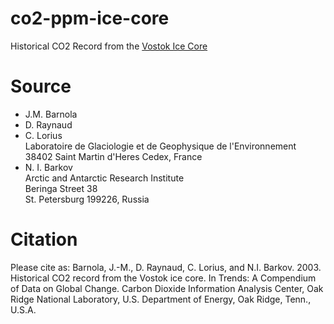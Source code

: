 # co2-ppm-ice-core
Historical CO2 Record from the [Vostok Ice Core](http://cdiac.ornl.gov/trends/co2/vostok.html)

# Source
* J.M. Barnola                                                    
* D. Raynaud
* C. Lorius                                                       
  Laboratoire de Glaciologie et de Geophysique de l'Environnement 
  38402 Saint Martin d'Heres Cedex, France
* N. I. Barkov                                                    
  Arctic and Antarctic Research Institute                         
  Beringa Street 38                                               
  St. Petersburg 199226, Russia

# Citation
Please cite as:
Barnola, J.-M., D. Raynaud, C. Lorius, and N.I. Barkov. 2003. Historical CO2 record from the Vostok ice core. In Trends: A Compendium of Data on Global Change. Carbon Dioxide Information Analysis Center, Oak Ridge National Laboratory, U.S. Department of Energy, Oak Ridge, Tenn., U.S.A. 

